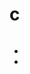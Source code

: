 # c
<!DOCTYPE html>
<html lang="en">
<head>
    <meta charset="UTF-8">
    <meta http-equiv="X-UA-Compatible" content="IE=edge">
    <meta name="viewport" content="width=device-width, initial-scale=1.0">
    <title>Document</title>
    <link rel="stylesheet" href="buoi9.css">
</head>
<body>
    <div class="box1">
        <img src="https://scontent.fdad1-2.fna.fbcdn.net/v/t39.30808-6/336654686_914359966656079_5204897364583675774_n.jpg?_nc_cat=102&ccb=1-7&_nc_sid=09cbfe&_nc_ohc=eA-7FArNAJoAX_dNSNK&_nc_ht=scontent.fdad1-2.fna&oh=00_AfCEhzVm0psPScQCQHgP1zpKdS67EWb5KZmXL_0iB54t7Q&oe=6447F7F9" alt="">
        <ul>
            <li class="next"><a href="https://www.facebook.com/profile.php?id=100015493929301"></a></li>
            <li class="pre"><a href="https://www.facebook.com/profile.php?id=100015493929301"></a></li>
        </ul>
    </div>

</body>
</html>
